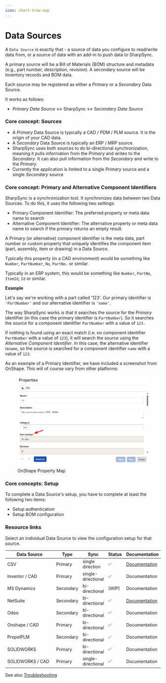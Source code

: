 ```yaml
---
icon: chart-tree-map
---
```


# Data Sources

A `Data Source` is exactly that - a source of data you configure to read/write data from, or a source of data with an add-in to push data to SharpSync.&#x20;

A primary source will be a Bill of Materials (BOM) structure and metadata (e.g., part number, description, revision). A secondary source will be Inventory records and BOM data.

Each source may be registered as either a _Primary_ or a _Secondary_ Data Source.&#x20;

It works as follows:

* _Primary Data Source_ ↔️ SharpSync ↔️ &#x53;_&#x65;condary Data Source_

### Core concept: Sources

* A _Primary_ Data Source is typically a CAD / PDM / PLM source. It is the origin of your CAD data.
* A &#x53;_&#x65;condary_ Data Source is typically an ERP / MRP source.
* SharpSync uses both sources to do bi-directional synchronization, meaning it pulls information from the _Primary_ and writes to the _Secondary_. It can also pull information from the _Secondary_ and write to the _Primary_.
* Currently the application is limited to a single _Primary_ source and a single _Secondary_ source

### Core concept: Primary and Alternative Component Identifiers

SharpSync is a synchronization tool. It synchronizes data between two Data Sources. To do this, it uses the following two settings:

* Primary Component Identifier: The preferred property or meta data name to search
* Alternative Component Identifier: The alternative property or meta data name to search if the primary returns an empty result.

A Primary (or alternative) component identifier is the meta data, part number or custom property that uniquely identifies the component item (part, assembly, item or drawing) in a Data Source.

Typically this property (in a CAD environment) would be something like `Number`, `PartNumber`, `No`, `PartNo.`  or similar.

Typically in an ERP system, this would be something like `Number`, `PartNo`, `ItemId`, `Id` or similar.



**Example**

Let's say we're working with a part called '123'. Our primary identifier is `'PartNumber'` and our alternative identifier is `'name'.`

The way SharpSync works is that it searches the source for the _Primary_ identifier (in this case the primary identifier is `PartNumber`). So it  searches the source for a component identifier  `PartNumber` with a value of `123.`&#x20;

If nothing is found using an exact match (i.e. no component identifier `PartNumber` with a value of `123`), it will search the source using the _Alternative Component Identifier_. In this case, the alternative identifier is`name`, so the source is searched for a component identifier `name` with a value of `123`.

As an example of a Primary Identifier, we have included a screenshot from OnShape. This will of course vary from other platforms:

<figure><img src="../.gitbook/assets/image (2).png" alt="" width="563"><figcaption><p>OnShape Property Map</p></figcaption></figure>

### Core concepts: Setup

To complete a Data Source's setup, you have to complete at least the following two items:

* Setup authentication
* Setup BOM configuration

### Resource links

Select an individual Data Source to view the configuration setup for that source.

<table data-full-width="false"><thead><tr><th width="152">Data Source</th><th>Type</th><th>Sync</th><th>Status</th><th>Documentation</th></tr></thead><tbody><tr><td>CSV</td><td>Primary</td><td>single direction</td><td><span data-gb-custom-inline data-tag="emoji" data-code="2705">✅</span></td><td><a href="../data-sources/editor.md">Documentation</a></td></tr><tr><td>Inventor / CAD</td><td>Primary</td><td>single-directional</td><td><span data-gb-custom-inline data-tag="emoji" data-code="2705">✅</span></td><td>Documentation</td></tr><tr><td>MS Dynamics</td><td>Secondary</td><td>bi-directional</td><td>[WIP]</td><td>Documentation</td></tr><tr><td>NetSuite</td><td>Secondary</td><td>bi-directional</td><td><span data-gb-custom-inline data-tag="emoji" data-code="2705">✅</span></td><td><a href="../data-sources/netsuite/">Documentation</a></td></tr><tr><td>Odoo</td><td>Secondary</td><td>bi-directional</td><td><span data-gb-custom-inline data-tag="emoji" data-code="2705">✅</span></td><td>Documentation</td></tr><tr><td>Onshape / CAD</td><td>Primary</td><td>bi-directional</td><td><span data-gb-custom-inline data-tag="emoji" data-code="2705">✅</span></td><td>Documentation</td></tr><tr><td>PropelPLM</td><td>Secondary</td><td>bi-directional</td><td><span data-gb-custom-inline data-tag="emoji" data-code="2705">✅</span></td><td>Documentation</td></tr><tr><td>SOLIDWORKS</td><td>Primary</td><td>bi-directional</td><td><span data-gb-custom-inline data-tag="emoji" data-code="2705">✅</span></td><td>Documentation</td></tr><tr><td>SOLIDWORKS /  CAD</td><td>Primary</td><td>single-directional</td><td><span data-gb-custom-inline data-tag="emoji" data-code="2705">✅</span></td><td>Documentation</td></tr></tbody></table>

See also [Troubleshooting](https://github.com/SharpSync/docs/blob/main/datasources/troubleshooting_datasources.md)

